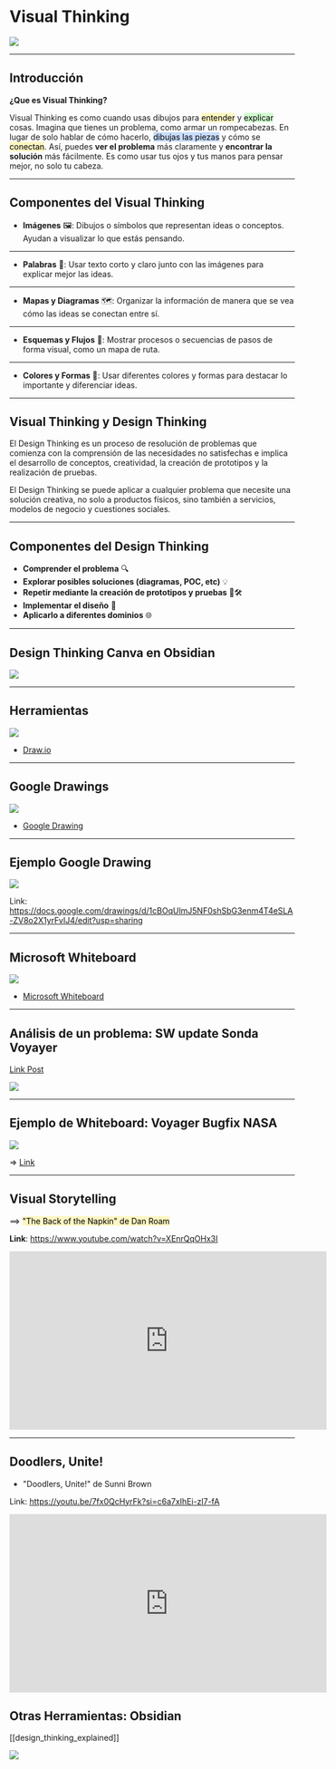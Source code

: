 # Visual Thinking

![](../../images/conways_law_example.jpeg)

---

## Introducción

**¿Que es Visual Thinking?**

Visual Thinking es como cuando usas dibujos para <mark style="background: #FFF3A3A6;">entender</mark> y <mark style="background: #BBFABBA6;">explicar</mark> cosas. Imagina que tienes un problema, como armar un rompecabezas. En lugar de solo hablar de cómo hacerlo, <mark style="background: #ADCCFFA6;">dibujas las piezas</mark> y cómo se <mark style="background: #FFF3A3A6;">conectan</mark>. Así, puedes **ver el problema** más claramente y **encontrar la solución** más fácilmente. Es como usar tus ojos y tus manos para pensar mejor, no solo tu cabeza.

---

## Componentes del Visual Thinking

- **Imágenes** 🖼️: Dibujos o símbolos que representan ideas o conceptos. Ayudan a visualizar lo que estás pensando.

---

- **Palabras** 📝: Usar texto corto y claro junto con las imágenes para explicar mejor las ideas.

---

- **Mapas y Diagramas** 🗺️: Organizar la información de manera que se vea cómo las ideas se conectan entre sí.

---

- **Esquemas y Flujos** 🔄: Mostrar procesos o secuencias de pasos de forma visual, como un mapa de ruta.

---

- **Colores y Formas** 🎨: Usar diferentes colores y formas para destacar lo importante y diferenciar ideas.

---

## Visual Thinking y Design Thinking

El Design Thinking es un proceso  de resolución de problemas que comienza con la comprensión de las necesidades no satisfechas  e implica el desarrollo de conceptos,  creatividad, la creación de prototipos y la realización de pruebas.

El Design Thinking se puede aplicar a cualquier problema que necesite una solución creativa, no solo a productos físicos, sino también a servicios, modelos de negocio y cuestiones sociales.

---

## Componentes del Design Thinking

- **Comprender el problema** 🔍
- **Explorar posibles soluciones (diagramas, POC, etc)** 💡 
- **Repetir mediante la creación de prototipos y pruebas** 🔄🛠️
- **Implementar el diseño** 🚀
- **Aplicarlo a diferentes dominios** 🌐

---

## Design Thinking Canva en Obsidian

![](../../images/desgin-thinking.png)

---

## Herramientas

![](../../images/drawio_landing_page.png)

- [Draw.io](https://www.drawio.com/)

---

## Google Drawings

![](../../images/google_drawings_landing.png)

- [Google Drawing](https://docs.google.com/drawings)

---

## Ejemplo Google Drawing

![](../../images/test_manager_architecture_google_draw.png)

Link: https://docs.google.com/drawings/d/1cBOqUlmJ5NF0shSbG3enm4T4eSLA-ZV8o2X1yrFvIJ4/edit?usp=sharing

---

## Microsoft Whiteboard

![](../../images/microsoft_whiteboard_landing.png)

- [Microsoft Whiteboard](https://www.microsoft.com/es-es/microsoft-365/microsoft-whiteboard/digital-whiteboard-app)

---

## Análisis de un problema: SW update Sonda Voyayer

[Link Post](https://www.linkedin.com/posts/matiasmiguez_softwareengineering-softwaredebug-spaceengineering-activity-7189696668177416192-1JNV?utm_source=share&utm_medium=member_desktop)

![](../../images/post_linkedin_voyayer.png)


---

## Ejemplo de Whiteboard: Voyager Bugfix NASA

![](../../images/voyager_software_bug_update.png)

=> [Link](https://wbd.ms/share/v2/aHR0cHM6Ly93aGl0ZWJvYXJkLm1pY3Jvc29mdC5jb20vYXBpL3YxLjAvd2hpdGVib2FyZHMvcmVkZWVtLzZjODBmYTcyNzkzYzQxNDBiNjk5ODM4M2NhODFmYzFjX0JCQTcxNzYyLTEyRTAtNDJFMS1CMzI0LTVCMTMxRjQyNEUzRF8wZjY4NzliYy1jM2ZmLTRlMmEtYjFlOC1kYTY0NzAwZDkxYWI=)

---

## Visual Storytelling

==> <mark style="background: #FFF3A3A6;">"The Back of the Napkin" de Dan Roam</mark>


**Link**: https://www.youtube.com/watch?v=XEnrQqOHx3I

<iframe width="560" height="315" src="https://www.youtube.com/embed/XEnrQqOHx3I?si=9SS4xMQaYWtpwMMv" title="YouTube video player" frameborder="0" allow="accelerometer; autoplay; clipboard-write; encrypted-media; gyroscope; picture-in-picture; web-share" referrerpolicy="strict-origin-when-cross-origin" allowfullscreen></iframe>

---

## Doodlers, Unite! 

  - "Doodlers, Unite!" de Sunni Brown

Link: https://youtu.be/7fx0QcHyrFk?si=c6a7xIhEi-zl7-fA

<iframe width="560" height="315" src="https://www.youtube.com/embed/7fx0QcHyrFk?si=j0sw22rApoDVZibu" title="YouTube video player" frameborder="0" allow="accelerometer; autoplay; clipboard-write; encrypted-media; gyroscope; picture-in-picture; web-share" referrerpolicy="strict-origin-when-cross-origin" allowfullscreen></iframe>

## Otras Herramientas: Obsidian


[[design_thinking_explained]]


![](../../images/obsidian_graph_diagram.png)